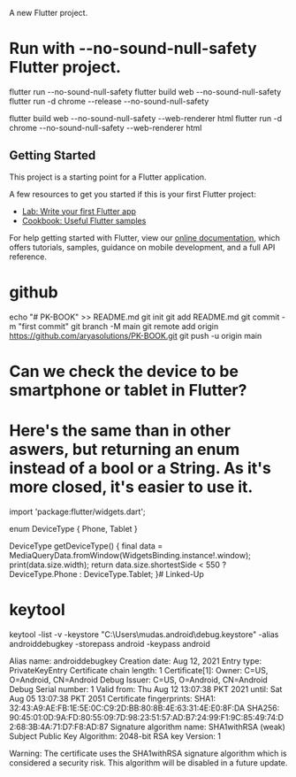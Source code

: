 
A new Flutter project.

# Run with --no-sound-null-safety Flutter project.
flutter run --no-sound-null-safety
flutter build web --no-sound-null-safety
flutter run -d chrome --release --no-sound-null-safety


flutter build web --no-sound-null-safety --web-renderer html
flutter run -d chrome --no-sound-null-safety --web-renderer html


## Getting Started

This project is a starting point for a Flutter application.

A few resources to get you started if this is your first Flutter project:

- [Lab: Write your first Flutter app](https://flutter.dev/docs/get-started/codelab)
- [Cookbook: Useful Flutter samples](https://flutter.dev/docs/cookbook)

For help getting started with Flutter, view our
[online documentation](https://flutter.dev/docs), which offers tutorials,
samples, guidance on mobile development, and a full API reference.


# github
echo "# PK-BOOK" >> README.md
git init
git add README.md
git commit -m "first commit"
git branch -M main
git remote add origin https://github.com/aryasolutions/PK-BOOK.git
git push -u origin main

# Can we check the device to be smartphone or tablet in Flutter?
# Here's the same than in other aswers, but returning an enum instead of a bool or a String. As it's more closed, it's easier to use it.
import 'package:flutter/widgets.dart';

enum DeviceType { Phone, Tablet }

DeviceType getDeviceType() {
  final data = MediaQueryData.fromWindow(WidgetsBinding.instance!.window);
  print(data.size.width);
  return data.size.shortestSide < 550 ? DeviceType.Phone : DeviceType.Tablet;
}# Linked-Up

# keytool
keytool -list -v -keystore "C:\Users\mudas\.android\debug.keystore" -alias androiddebugkey -storepass android -keypass android

Alias name: androiddebugkey
Creation date: Aug 12, 2021
Entry type: PrivateKeyEntry
Certificate chain length: 1
Certificate[1]:
Owner: C=US, O=Android, CN=Android Debug
Issuer: C=US, O=Android, CN=Android Debug
Serial number: 1
Valid from: Thu Aug 12 13:07:38 PKT 2021 until: Sat Aug 05 13:07:38 PKT 2051
Certificate fingerprints:
         SHA1: 32:43:A9:AE:FB:1E:5E:0C:C9:2D:BB:80:8B:4E:63:31:4E:E0:8F:DA
         SHA256: 90:45:01:0D:9A:FD:80:55:09:7D:98:23:51:57:AD:B7:24:99:F1:9C:85:49:74:D2:68:3B:4A:71:D7:F8:AD:87
Signature algorithm name: SHA1withRSA (weak)
Subject Public Key Algorithm: 2048-bit RSA key
Version: 1

Warning:
The certificate uses the SHA1withRSA signature algorithm which is considered a security risk. This algorithm will be disabled in a future update.